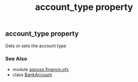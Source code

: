 ﻿---
title: account_type property
second_title: Aspose.Finance for Python via .NET API References
description: 
type: docs
weight: 50
url: /python-net/aspose.finance.ofx/bankaccount/account_type/
is_root: false
---

## account_type property


Gets or sets the account type

### See Also
* module [aspose.finance.ofx](../../)
* class [BankAccount](/finance/python-net/aspose.finance.ofx/bankaccount)
